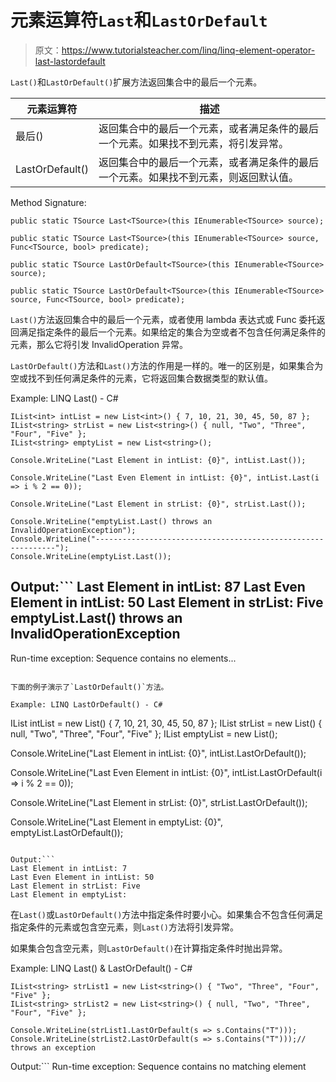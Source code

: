 # 元素运算符`Last`和`LastOrDefault`

> 原文：<https://www.tutorialsteacher.com/linq/linq-element-operator-last-lastordefault>

`Last()`和`LastOrDefault()`扩展方法返回集合中的最后一个元素。

| 元素运算符 | 描述 |
| --- | --- |
| 最后() | 返回集合中的最后一个元素，或者满足条件的最后一个元素。如果找不到元素，将引发异常。 |
| LastOrDefault() | 返回集合中的最后一个元素，或者满足条件的最后一个元素。如果找不到元素，则返回默认值。 |

Method Signature:

```
public static TSource Last<TSource>(this IEnumerable<TSource> source);

public static TSource Last<TSource>(this IEnumerable<TSource> source, Func<TSource, bool> predicate);

public static TSource LastOrDefault<TSource>(this IEnumerable<TSource> source);

public static TSource LastOrDefault<TSource>(this IEnumerable<TSource> source, Func<TSource, bool> predicate);

```

`Last()`方法返回集合中的最后一个元素，或者使用 lambda 表达式或 Func 委托返回满足指定条件的最后一个元素。如果给定的集合为空或者不包含任何满足条件的元素，那么它将引发 InvalidOperation 异常。

`LastOrDefault()`方法和`Last()`方法的作用是一样的。唯一的区别是，如果集合为空或找不到任何满足条件的元素，它将返回集合数据类型的默认值。

Example: LINQ Last() - C#

```
IList<int> intList = new List<int>() { 7, 10, 21, 30, 45, 50, 87 };
IList<string> strList = new List<string>() { null, "Two", "Three", "Four", "Five" };
IList<string> emptyList = new List<string>();

Console.WriteLine("Last Element in intList: {0}", intList.Last());

Console.WriteLine("Last Even Element in intList: {0}", intList.Last(i => i % 2 == 0));

Console.WriteLine("Last Element in strList: {0}", strList.Last());

Console.WriteLine("emptyList.Last() throws an InvalidOperationException");
Console.WriteLine("-------------------------------------------------------------");
Console.WriteLine(emptyList.Last());
```

Output:```
Last Element in intList: 87
Last Even Element in intList: 50
Last Element in strList: Five
emptyList.Last() throws an InvalidOperationException
-------------------------------------------------------------
Run-time exception: Sequence contains no elements...
```

下面的例子演示了`LastOrDefault()`方法。

Example: LINQ LastOrDefault() - C#

```
IList<int> intList = new List<int>() { 7, 10, 21, 30, 45, 50, 87 };
IList<string> strList = new List<string>() { null, "Two", "Three", "Four", "Five" };
IList<string> emptyList = new List<string>();

Console.WriteLine("Last Element in intList: {0}", intList.LastOrDefault());

Console.WriteLine("Last Even Element in intList: {0}",
                                 intList.LastOrDefault(i => i % 2 == 0));

Console.WriteLine("Last Element in strList: {0}", strList.LastOrDefault());

Console.WriteLine("Last Element in emptyList: {0}", emptyList.LastOrDefault());
```

Output:```
Last Element in intList: 7
Last Even Element in intList: 50
Last Element in strList: Five
Last Element in emptyList:
```

在`Last()`或`LastOrDefault()`方法中指定条件时要小心。如果集合不包含任何满足指定条件的元素或包含空元素，则`Last()`方法将引发异常。

如果集合包含空元素，则`LastOrDefault()`在计算指定条件时抛出异常。

Example: LINQ Last() & LastOrDefault() - C#

```
IList<string> strList1 = new List<string>() { "Two", "Three", "Four", "Five" };
IList<string> strList2 = new List<string>() { null, "Two", "Three", "Four", "Five" };		

Console.WriteLine(strList1.LastOrDefault(s => s.Contains("T")));
Console.WriteLine(strList2.LastOrDefault(s => s.Contains("T")));// throws an exception
```

Output:```
Run-time exception: Sequence contains no matching element
```